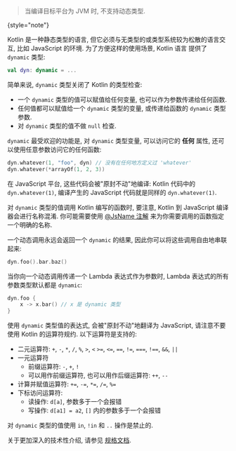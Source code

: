 [//]: # (title: 动态类型)

> 当编译目标平台为 JVM 时, 不支持动态类型.
>
{style="note"}

Kotlin 是一种静态类型的语言, 但它必须与无类型的或类型系统较为松散的语言交互, 比如 JavaScript 的环境.
为了方便这样的使用场景, Kotlin 语言 提供了 `dynamic` 类型:

```kotlin
val dyn: dynamic = ...
```

简单来说, `dynamic` 类型关闭了 Kotlin 的类型检查:

- 一个 `dynamic` 类型的值可以赋值给任何变量, 也可以作为参数传递给任何函数.
- 任何值都可以赋值给一个 `dynamic` 类型的变量, 或传递给函数的 `dynamic` 类型参数.
- 对 `dynamic` 类型的值不做 `null` 检查.

`dynamic` 最受欢迎的功能是, 对 `dynamic` 类型变量, 可以访问它的 **任何** 属性,
还可以使用任意参数访问它的任何函数:

```kotlin
dyn.whatever(1, "foo", dyn) // 没有在任何地方定义过 'whatever'
dyn.whatever(*arrayOf(1, 2, 3))
```

在 JavaScript 平台, 这些代码会被"原封不动"地编译:
Kotlin 代码中的 `dyn.whatever(1)`,
编译产生的 JavaScript 代码就是同样的 `dyn.whatever(1)`.

对 `dynamic` 类型的值调用 Kotlin 编写的函数时,
要注意, Kotlin 到 JavaScript 编译器会进行名称混淆.
你可能需要使用 [@JsName 注解](js-to-kotlin-interop.md#jsname-annotation)
来为你需要调用的函数指定一个明确的名称.

一个动态调用永远会返回一个 `dynamic` 的结果, 因此你可以将这些调用自由地串联起来:

```kotlin
dyn.foo().bar.baz()
```

当你向一个动态调用传递一个 Lambda 表达式作为参数时, Lambda 表达式的所有参数类型默认都是 `dynamic`:

```kotlin
dyn.foo {
    x -> x.bar() // x 是 dynamic 类型
}
```

使用 `dynamic` 类型值的表达式, 会被"原封不动"地翻译为 JavaScript, 请注意不要使用 Kotlin 的运算符规约.
以下运算符是支持的:

* 二元运算符: `+`, `-`, `*`, `/`, `%`, `>`, `<` `>=`, `<=`, `==`, `!=`, `===`, `!==`, `&&`, `||`
* 一元运算符
    * 前缀运算符: `-`, `+`, `!`
    * 可以用作前缀运算符, 也可以用作后缀运算符: `++`, `--`
* 计算并赋值运算符: `+=`, `-=`, `*=`, `/=`, `%=`
* 下标访问运算符:
    * 读操作: `d[a]`, 参数多于一个会报错
    * 写操作: `d[a1] = a2`, `[]` 内的参数多于一个会报错

对 `dynamic` 类型的值使用 `in`, `!in` 和 `..` 操作是禁止的.

关于更加深入的技术性介绍, 请参见 [规格文档](https://github.com/JetBrains/kotlin/blob/master/spec-docs/dynamic-types.md).
